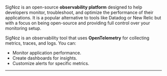 SigNoz is an open-source **observability platform** designed to help developers monitor, troubleshoot, and optimize the performance of their applications. It is a popular alternative to tools like Datadog or New Relic but with a focus on being open-source and providing full control over your monitoring setup.



SigNoz is an observability tool that uses **OpenTelemetry** for collecting metrics, traces, and logs. You can:

- Monitor application performance.
- Create dashboards for insights.
- Customize alerts for specific metrics.

---

